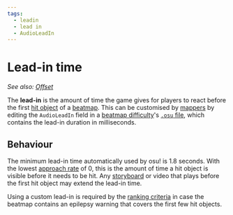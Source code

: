 ```yaml
---
tags:
  - leadin
  - lead in
  - AudioLeadIn
---
```


# Lead-in time

*See also: [Offset](/wiki/Offset)*

The **lead-in** is the amount of time the game gives for players to react before the first [hit object](/wiki/Gameplay/Hit_object) of a [beatmap](/wiki/Beatmap). This can be customised by [mappers](/wiki/Beatmapping) by editing the `AudioLeadIn` field in a [beatmap difficulty](/wiki/Beatmap/Difficulty)'s [`.osu` file](/wiki/Client/File_formats/Osu_(file_format)), which contains the lead-in duration in milliseconds.

## Behaviour

The minimum lead-in time automatically used by osu! is 1.8 seconds. With the lowest [approach rate](/wiki/Beatmap/Approach_rate) of 0, this is the amount of time a hit object is visible before it needs to be hit. Any [storyboard](/wiki/Storyboard) or video that plays before the first hit object may extend the lead-in time.<!-- internal reference: https://github.com/peppy/osu-stable-reference/blob/master/osu!/GameModes/Play/Player.cs#L1342-L1351 -->

Using a custom lead-in is required by the [ranking criteria](/wiki/Ranking_Criteria#general) in case the beatmap contains an epilepsy warning that covers the first few hit objects.
